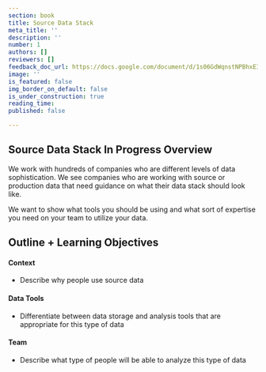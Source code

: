 ```yaml
---
section: book
title: Source Data Stack
meta_title: ''
description: ''
number: 1
authors: []
reviewers: []
feedback_doc_url: https://docs.google.com/document/d/1s06GdWqnstNPBhxEIkGWn9Obqb2CfOhCT8XY5OlNVT0/edit?usp=sharing
image: ''
is_featured: false
img_border_on_default: false
is_under_construction: true
reading_time: 
published: false

---
```

## Source Data Stack In Progress Overview

We work with hundreds of companies who are different levels of data sophistication. We see companies who are working with source or production data that need guidance on what their data stack should look like.

We want to show what tools you should be using and what sort of expertise you need on your team to utilize your data.

## Outline + Learning Objectives

#### Context

* Describe why people use source data

#### Data Tools

* Differentiate between data storage and analysis tools that are appropriate for this type of data

#### Team

* Describe what type of people will be able to analyze this type of data